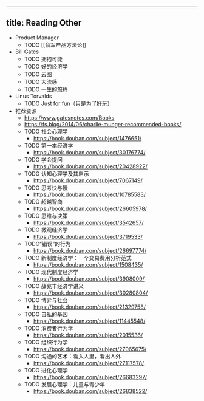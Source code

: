 - ---
  title: Reading Other
  ---
- Product Manager
	- TODO [[俞军产品方法论]]
- Bill Gates
	- TODO 拥抱可能
	- TODO 好的经济学
	- TODO 云图
	- TODO 大流感
	- TODO 一生的旅程
- Linus Torvalds
	- TODO Just for fun（只是为了好玩）
- 推荐资源
	- https://www.gatesnotes.com/Books
	- https://fs.blog/2014/06/charlie-munger-recommended-books/
	- TODO 社会心理学
		- https://book.douban.com/subject/1476651/
	- TODO 第一本经济学
		- https://book.douban.com/subject/30176774/
	- TODO 学会提问
		- https://book.douban.com/subject/20428922/
	- TODO 认知心理学及其启示
		- https://book.douban.com/subject/7067149/
	- TODO 思考快与慢
		- https://book.douban.com/subject/10785583/
	- TODO 超越智商
		- https://book.douban.com/subject/26605978/
	- TODO 思维与决策
		- https://book.douban.com/subject/3542657/
	- TODO 微观经济学
		- https://book.douban.com/subject/3719533/
	- TODO“错误”的行为
		- https://book.douban.com/subject/26697774/
	- TODO 新制度经济学：一个交易费用分析范式
		- https://book.douban.com/subject/1508435/
	- TODO 现代制度经济学
		- https://book.douban.com/subject/3908009/
	- TODO 薛兆丰经济学讲义
		- https://book.douban.com/subject/30280804/
	- TODO 博弈与社会
		- https://book.douban.com/subject/21329758/
	- TODO 自私的基因
		- https://book.douban.com/subject/11445548/
	- TODO 消费者行为学
		- https://book.douban.com/subject/2015536/
	- TODO 组织行为学
		- https://book.douban.com/subject/27065675/
	- TODO 沟通的艺术：看入人里，看出人外
		- https://book.douban.com/subject/27117578/
	- TODO 进化心理学
		- https://book.douban.com/subject/26683297/
	- TODO 发展心理学：儿童与青少年
		- https://book.douban.com/subject/26838522/